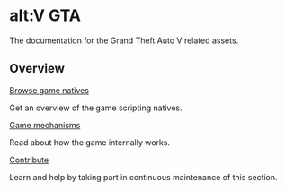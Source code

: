 # alt:V GTA
The documentation for the Grand Theft Auto V related assets.

## Overview
<section class="destinations">
  <div class="grid-container">
    <div class="grid-item">
      <div class="card">
        <div class="card-icon">
          <span class="glyph fa-cogs"></span>
        </div>
        <div class="card-content">
          <a href="https://natives.altv.mp/#/" class="card-header">
            <span>
              Browse game natives
            </span>
          </a>
          <p class="card-description">
            Get an overview of the game scripting natives.
          </p>
        </div>
      </div>
    </div>
    <div class="grid-item">
      <div class="card">
        <div class="card-icon">
          <span class="glyph fa-book-open"></span>
        </div>
        <div class="card-content">
          <a href="articles/tutorials/index.md" class="card-header">
            <span>
              Game mechanisms
            </span>
          </a>
          <p class="card-description">
            Read about how the game internally works.
          </p>
        </div>
      </div>
    </div>
    <div class="grid-item">
      <div class="card">
        <div class="card-icon">
          <span class="glyph fa-code-branch"></span>
        </div>
        <div class="card-content">
          <a href="https://github.com/altmp/altv-docs-gta/#readme" class="card-header">
            <span>
              Contribute
            </span>
          </a>
          <p class="card-description">
            Learn and help by taking part in continuous maintenance of this section.
          </p>
        </div>
      </div>
    </div>
  </div>
</section>
